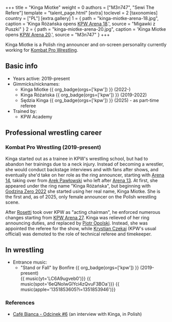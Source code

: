+++
title = "Kinga Miotke"
weight = 0
authors = ["M3n747", "Sewi The Refere"]
template = "talent_page.html"
[extra]
toclevel = 2
[taxonomies]
country = ["PL"]
[extra.gallery]
1 = { path = "kinga-miotke-arena-18.jpg", caption = 'Kinga Różańska opens [KPW Arena 18](@/e/kpw/2022-03-18-kpw-arena-18.md).', source = "Migawki z Puszki" }
2 = { path = "kinga-miotke-arena-20.jpg", caption = 'Kinga Miotke opens [KPW Arena 20](@/e/kpw/2022-12-16-kpw-arena-20.md).', source = "M3n747" }
+++

Kinga Miotke is a Polish ring announcer and on-screen personality currently working for [Kombat Pro Wrestling](@/o/kpw.md).

## Basic info

* Years active: 2019-present
* Gimmicks/nicknames:
  - Kinga Miotke {{ org_badge(orgs=['kpw']) }} (2022-)
  - Kinga Różańska {{ org_badge(orgs=['kpw']) }} (2019-2022)
  - Sędzia Kinga {{ org_badge(orgs=['kpw']) }} (2025) - as part-time referee
* Trained by:
  - KPW Academy

## Professional wrestling career

### Kombat Pro Wrestling (2019-present)

Kinga started out as a trainee in KPW's wrestling school, but had to abandon her trainings due to a neck injury.
Instead of becoming a wrestler, she would conduct backstage interviews and with fans after shows, and eventually she'd take on her role as the ring announcer, starting with [Arena 14](@/e/kpw/2019-06-15-kpw-arena-14.md), taking over from [Arek Pawłowski](@/w/pan-pawlowski.md) who left after [Arena 13](@/e/kpw/2019-04-05-kpw-arena-13.md).
At first, she appeared under the ring name "Kinga Różańska", but beginning with [Godzina Zero 2022](@/e/kpw/2022-09-17-kpw-godzina-zero-2022.md) she started using her real name, Kinga Miotke.
She is the first and, as of 2025, only female announcer on the Polish wrestling scene.

After [Rosetti](@/w/rosetti.md) took over KPW as "acting chairman", he enforced numerous changes starting from [KPW Arena 27](@/e/kpw/2025-01-24-kpw-arena-27.md).
Kinga was relieved of her ring announcing duties, and replaced by [Piotr Opolski](@/w/piotr-opolski.md). Instead, she was appointed the referee for the show, while [Krystian Czekaj](@/w/krystian-czekaj.md) (KPW's usual official) was demoted to the role of technical referee and timekeeper.

## In wrestling

* Entrance music:
  - "Stand or Fall" by Bonfire
    {{ org_badge(orgs=['kpw']) }} (2019-present) <br>
    {{ music(yt='LC6A9ugveb0')}}
    {{ music(spot='6eQNoIwGlYci4zQvuF3BOa')}}
    {{ music(apple='1351853605?i=1351853946')}}

### References

- [Café Bianca - Odcinek #6](https://www.youtube.com/watch?v=khdgqlnAVPo) (an interview with Kinga, in Polish)
